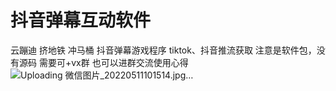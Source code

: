 # 抖音弹幕互动软件

云蹦迪
挤地铁
冲马桶
抖音弹幕游戏程序
tiktok、抖音推流获取
注意是软件包，没有源码
需要可+vx群 
也可以进群交流使用心得
![Uploading 微信图片_20220511101514.jpg…]()
